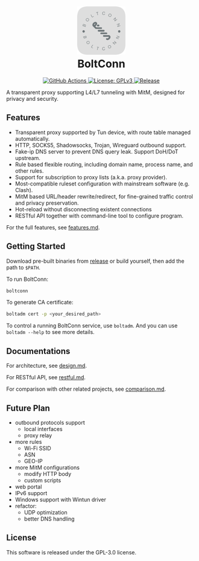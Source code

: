 <h1 align="center">
  <img src="./assets/icon.png" alt="BoltConn" width="128">
    <br/>
    BoltConn
    <br/>
</h1>


<p align="center">
<a href="https://github.com/XOR-op/BoltConn/actions">
<img src="https://img.shields.io/github/actions/workflow/status/XOR-op/BoltConn/check.yml" alt="GitHub Actions">
</a>
<a href="./LICENSE">
<img src="https://img.shields.io/badge/license-GPLv3-blue.svg" alt="License: GPLv3">
</a>
<a href="https://github.com/XOR-op/BoltConn/releases">
<img src="https://img.shields.io/github/v/release/XOR-op/BoltConn?color=00b4f0" alt="Release">
</a>
</p>

A transparent proxy supporting L4/L7 tunneling with MitM, designed for privacy and security.

## Features
- Transparent proxy supported by Tun device, with route table managed automatically.
- HTTP, SOCKS5, Shadowsocks, Trojan, Wireguard outbound support.
- Fake-ip DNS server to prevent DNS query leak. Support DoH/DoT upstream.
- Rule based flexible routing, including domain name, process name, and other rules.
- Support for subscription to proxy lists (a.k.a. proxy provider).
- Most-compatible ruleset configuration with mainstream software (e.g. Clash).
- MitM based URL/header rewrite/redirect, for fine-grained traffic control and privacy preservation.
- Hot-reload without disconnecting existent connections
- RESTful API together with command-line tool to configure program.

For the full features, see [features.md](./docs/features.md).

## Getting Started

Download pre-built binaries from [release](https://github.com/XOR-op/BoltConn/releases) or build yourself, then add the path to `$PATH`.

To run BoltConn:

```bash
boltconn
```

To generate CA certificate:

```bash
boltadm cert -p <your_desired_path>
```

To control a running BoltConn service, use `boltadm`. And you can use `boltadm --help` to see more details.

## Documentations
For architecture, see [design.md](./docs/design.md).

For RESTful API, see [restful.md](./docs/restful.md).

For comparison with other related projects, see [comparison.md](./docs/comparison.md).

## Future Plan
- outbound protocols support
  - local interfaces
  - proxy relay
- more rules
  - Wi-Fi SSID
  - ASN
  - GEO-IP
- more MitM configurations
  - modify HTTP body
  - custom scripts
- web portal
- IPv6 support
- Windows support with Wintun driver
- refactor:
  - UDP optimization
  - better DNS handling

## License
This software is released under the GPL-3.0 license.